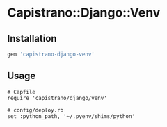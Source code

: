 # Capistrano::Django::Venv

## Installation

```ruby
gem 'capistrano-django-venv'
```

## Usage

```
# Capfile
require 'capistrano/django/venv'
```

```
# config/deploy.rb
set :python_path, '~/.pyenv/shims/python'
```
